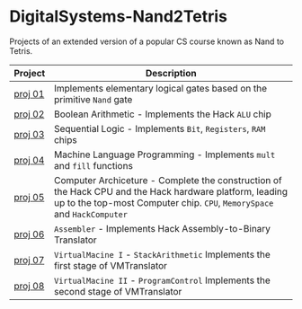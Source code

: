 # DigitalSystems-Nand2Tetris
Projects of an extended version of a popular CS course known as Nand to Tetris.


| Project | Description |
| --- | --- |
| [proj 01](https://github.com/AdirBens/DigitalSystems-Nand2Tetris/tree/main/01) | Implements elementary logical gates based on the primitive `Nand` gate |
| [proj 02](https://github.com/AdirBens/DigitalSystems-Nand2Tetris/tree/main/02) | Boolean Arithmetic - Implements the Hack `ALU` chip |
| [proj 03](https://github.com/AdirBens/DigitalSystems-Nand2Tetris/tree/main/03) | Sequential Logic - Implements `Bit`, `Registers`, `RAM` chips|
| [proj 04](https://github.com/AdirBens/DigitalSystems-Nand2Tetris/tree/main/04) | Machine Language Programming - Implements `mult` and `fill` functions|
| [proj 05](https://github.com/AdirBens/DigitalSystems-Nand2Tetris/tree/main/05) | Computer Archiceture - Complete the construction of the Hack CPU and the Hack hardware platform, leading up to the top-most Computer chip. `CPU`, `MemorySpace` and `HackComputer`|
| [proj 06](https://github.com/AdirBens/DigitalSystems-Nand2Tetris/tree/main/06) | `Assembler` - Implements Hack Assembly-to-Binary Translator|
| [proj 07](https://github.com/AdirBens/DigitalSystems-Nand2Tetris/tree/main/07) | `VirtualMacine I` - `StackArithmetic` Implements the first stage of VMTranslator|
| [proj 08](https://github.com/AdirBens/DigitalSystems-Nand2Tetris/tree/main/08) | `VirtualMacine II` - `ProgramControl` Implements the second stage of VMTranslator|
